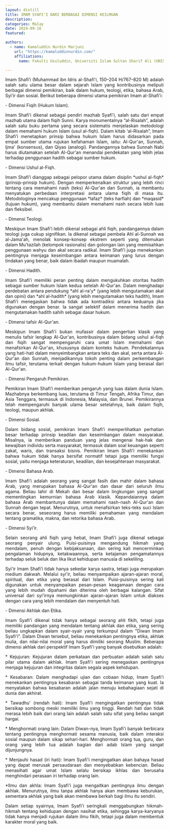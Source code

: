 ```yaml
---
layout: distill
title: IMAM SYAFI'I DARI BERBAGAI DIMENSI KEILMUAN
description:
categories: Malay
date: 2024-09-16
featured:

authors:
  - name: Kamaluddin Nurdin Marjuni
    url: "https://kamaluddinnurdin.com/"
    affiliations:
      name: Fakulti Usuluddin, Universiti Islam Sultan Sharif Ali (UNISSA)

---
```

<p style="text-align: justify;">
Imam Shafi’i (Muhammad ibn Idris al-Shafi'i, 150–204 H/767–820 M) adalah salah satu ulama besar dalam sejarah Islam yang kontribusinya meliputi berbagai dimensi pemikiran, baik dalam hukum, teologi, etika, bahasa Arab, Syi’ir dan sosial. Berikut beberapa dimensi utama pemikiran Imam al-Shafi'i:
</p>
- Dimensi Fiqih (Hukum Islam).
<p style="text-align: justify;">
Imam Shafi’i dikenal sebagai pendiri mazhab Syafi'i, salah satu dari empat mazhab utama dalam fiqih Sunni. Karya monumentalnya “al-Risalah”, adalah salah satu buku pertama yang secara sistematis menjelaskan metodologi dalam memahami hukum Islam (usul al-fiqh). Dalam kitab ‘al-Risalah”, Imam Shafi’i menetapkan prinsip bahwa hukum Islam harus didasarkan pada empat sumber utama rujukan kefahaman Islam, iaitu: Al-Qur'an, Sunnah, Ijma' (konsensus), dan Qiyas (analogi). Pandangannya bahwa Sunnah Nabi harus diutamakan setelah Al-Qur'an menandai pendekatan yang lebih jelas terhadap penggunaan hadith sebagai sumber hukum.
</p>
- Dimensi Ushul al-Fiqh.
<p style="text-align: justify;">
Imam Shafi’i dianggap sebagai pelopor utama dalam disiplin *ushul al-fiqh* (prinsip-prinsip hukum). Dengan memperkenalkan struktur yang lebih rinci tentang cara memahami nash (teks) Al-Qur'an dan Sunnah, ia membantu menyatukan perbedaan interpretasi antara ulama fiqih di masa itu. Metodologinya mencakup penggunaan *lafaz* (teks harfiah) dan *maqasid* (tujuan hukum), yang membantu dalam memahami nash secara lebih luas dan fleksibel.
  </p>
- Dimensi Teologi.
<p style="text-align: justify;">
Meskipun Imam Shafi’i lebih dikenal sebagai ahli fiqih, pandangannya dalam teologi juga cukup signifikan. Ia dikenal sebagai pembela Ahl al-Sunnah wa al-Jama'ah, menolak konsep-konsep ekstrem seperti yang ditemukan dalam Mu'tazilah (kelompok rasionalis) dan golongan lain yang memisahkan penggunaan wahyu dan akal secara radikal. Imam Shafi’i juga menekankan pentingnya menjaga keseimbangan antara keimanan yang lurus dengan tindakan yang benar, baik dalam ibadah maupun muamalah.
</p>
- Dimensi Hadith.
<p style="text-align: justify;">
Imam Shafi'i memiliki peran penting dalam mengukuhkan otoritas hadith sebagai sumber hukum Islam kedua setelah Al-Qur'an. Dalam menghadapi perdebatan antara pendukung *ahl al-ra'y* (yang lebih mengutamakan akal dan opini) dan *ahl al-hadith* (yang lebih mengutamakan teks hadith), Imam Shafi’i menegaskan bahwa tidak ada kontradiksi antara keduanya jika digunakan dengan benar. Ia sangat selektif dalam menerima hadith dan mengutamakan hadith sahih sebagai dasar hukum.
</p>
- Dimensi tafsir Al-Qur'an.
<p style="text-align: justify;">
Meskipun Imam Shafi’i bukan mufassir dalam pengertian klasik yang menulis tafsir lengkap Al-Qur'an, kontribusinya dalam bidang ushul al-fiqh dan fiqih sangat mempengaruhi cara umat Islam memahami dan menafsirkan Al-Qur'an, khususnya dalam konteks hukum. Pendekatannya yang hati-hati dalam menyeimbangkan antara teks dan akal, serta antara Al-Qur'an dan Sunnah, menjadikannya tokoh penting dalam perkembangan ilmu tafsir, terutama terkait dengan hukum-hukum Islam yang berasal dari Al-Qur'an.
  </p>
- Dimensi Pengaruh Pemikiran.
<p style="text-align: justify;">
Pemikiran Imam Shafi’i memberikan pengaruh yang luas dalam dunia Islam. Mazhabnya berkembang luas, terutama di Timur Tengah, Afrika Timur, dan Asia Tenggara, termasuk di Indonesia, Malaysia, dan Brunei. Pemikirannya telah mempengaruhi banyak ulama besar setelahnya, baik dalam fiqih, teologi, maupun akhlak.
</p>
- Dimensi Sosial.
<p style="text-align: justify;">
Dalam bidang sosial, pemikiran Imam Shafi’i memperlihatkan perhatian besar terhadap prinsip keadilan dan keseimbangan dalam masyarakat. Misalnya, ia memberikan panduan yang jelas mengenai hak-hak dan kewajiban individu serta masyarakat, termasuk dalam soal keuangan seperti zakat, waris, dan transaksi bisnis. Pemikiran Imam Shafi’i menekankan bahwa hukum tidak hanya bersifat normatif tetapi juga memiliki fungsi sosial, yaitu menjaga keteraturan, keadilan, dan kesejahteraan masyarakat.
</p>
- Dimensi Bahasa Arab.
<p style="text-align: justify;">
Imam Shafi’i adalah seorang yang sangat fasih dan mahir dalam bahasa Arab, yang merupakan bahasa Al-Qur'an dan dasar dari seluruh ilmu agama. Beliau lahir di Mekah dan besar dalam lingkungan yang sangat mementingkan kemurnian bahasa Arab klasik. Kepandaiannya dalam bahasa Arab membantunya dalam memahami nash-nash Al-Qur'an dan Sunnah dengan tepat. Menurutnya, untuk menafsirkan teks-teks suci Islam secara benar, seseorang harus memiliki pemahaman yang mendalam tentang gramatika, makna, dan retorika bahasa Arab.
</p>
- Dimensi Syi’ir.
<p style="text-align: justify;">
Selain seorang ahli fiqih yang hebat, Imam Shafi’i juga dikenal sebagai seorang penyair ulung. Puisi-puisinya mengandung hikmah yang mendalam, penuh dengan kebijaksanaan, dan sering kali mencerminkan pengalaman hidupnya, ketakwaannya, serta ketajaman pengamatannya terhadap seluk beluk dan lika likut kehidupan manusia di sekeliling.
</p>
<p style="text-align: justify;">
Syi'ir Imam Shafi’i tidak hanya sekedar karya sastra, tetapi juga merupakan medium dakwah. Melalui syi'ir, beliau menyampaikan ajaran-ajaran moral, spiritual, dan etika yang berasal dari Islam. Puisi-puisinya sering kali digunakan untuk menyampaikan pesan-pesan keagamaan dengan cara yang lebih mudah dipahami dan diterima oleh berbagai kalangan. Sifat universal dari syi'irnya memungkinkan ajaran-ajaran Islam untuk diakses dengan cara yang lebih mendalam dan menyentuh hati.

</p>
- Dimensi Akhlak dan Etika.
<p style="text-align: justify;">
Imam Syafi'i dikenal tidak hanya sebagai seorang ahli fikih, tetapi juga memiliki pandangan yang mendalam tentang akhlak dan etika, yang sering beliau ungkapkan dalam syair-syair yang terkumpul dalam "Diwan Imam Syafi'i". Dalam Diwan tersebut, beliau menekankan pentingnya etika, akhlak mulia, dan nilai-nilai moral yang harus dimiliki seorang Muslim. Beberapa dimensi akhlak dari perspektif Imam Syafi'i yang banyak disebutkan adalah:

</p>
<p style="text-align: justify;">
* Kejujuran: Kejujuran dalam perkataan dan perbuatan adalah salah satu pilar utama dalam akhlak. Imam Syafi'i sering menegaskan pentingnya menjaga kejujuran dan integritas dalam segala aspek kehidupan.

</p>
<p style="text-align: justify;">
* Kesabaran: Dalam menghadapi ujian dan cobaan hidup, Imam Syafi'i menekankan pentingnya kesabaran sebagai tanda keimanan yang kuat. Ia menyatakan bahwa kesabaran adalah jalan menuju kebahagiaan sejati di dunia dan akhirat.

</p>
<p style="text-align: justify;">
* Tawadhu' (rendah hati): Imam Syafi'i mengingatkan pentingnya tidak bersikap sombong meski memiliki ilmu yang tinggi. Rendah hati dan tidak merasa lebih baik dari orang lain adalah salah satu sifat yang beliau sangat hargai.

</p>
<p style="text-align: justify;">
* Menghormati orang lain: Dalam Diwan-nya, Imam Syafi'i banyak berbicara tentang pentingnya menghormati sesama manusia, baik dalam interaksi sosial maupun dalam sikap sehari-hari. Menghormati orang tua, guru, dan orang yang lebih tua adalah bagian dari adab Islam yang sangat dijunjungnya.

</p>
<p style="text-align: justify;">
* Menjauhi hasad (iri hati): Imam Syafi'i mengingatkan akan bahaya hasad yang dapat merusak persaudaraan dan menyebabkan kebencian. Beliau menasihati agar umat Islam selalu bersikap ikhlas dan berusaha menghindari perasaan iri terhadap orang lain.

</p>
<p style="text-align: justify;">
*Ilmu dan akhla: Imam Syafi'i juga mengaitkan pentingnya ilmu dengan akhlak. Menurutnya, ilmu tanpa akhlak hanya akan membawa keburukan, sementara akhlak yang baik akan membawa berkah bagi ilmu itu sendiri.

</p>
<p style="text-align: justify;">
Dalam setiap syairnya, Imam Syafi'i seringkali menggabungkan hikmah-hikmah tentang kehidupan dengan nasihat etika, sehingga karya-karyanya tidak hanya menjadi rujukan dalam ilmu fikih, tetapi juga dalam membentuk karakter moral yang baik.
 
</p>
